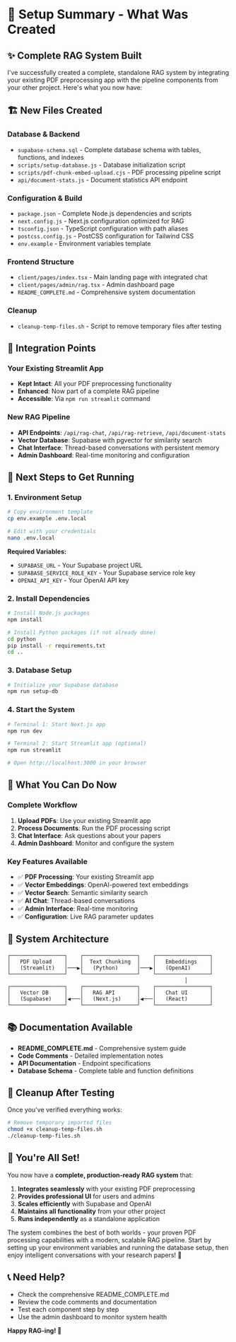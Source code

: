 # 🎯 Setup Summary - What Was Created

## ✨ **Complete RAG System Built**

I've successfully created a complete, standalone RAG system by integrating your existing PDF preprocessing app with the pipeline components from your other project. Here's what you now have:

## 🏗️ **New Files Created**

### **Database & Backend**
- `supabase-schema.sql` - Complete database schema with tables, functions, and indexes
- `scripts/setup-database.js` - Database initialization script
- `scripts/pdf-chunk-embed-upload.cjs` - PDF processing pipeline script
- `api/document-stats.js` - Document statistics API endpoint

### **Configuration & Build**
- `package.json` - Complete Node.js dependencies and scripts
- `next.config.js` - Next.js configuration optimized for RAG
- `tsconfig.json` - TypeScript configuration with path aliases
- `postcss.config.js` - PostCSS configuration for Tailwind CSS
- `env.example` - Environment variables template

### **Frontend Structure**
- `client/pages/index.tsx` - Main landing page with integrated chat
- `client/pages/admin/rag.tsx` - Admin dashboard page
- `README_COMPLETE.md` - Comprehensive system documentation

### **Cleanup**
- `cleanup-temp-files.sh` - Script to remove temporary files after testing

## 🔄 **Integration Points**

### **Your Existing Streamlit App**
- **Kept Intact**: All your PDF preprocessing functionality
- **Enhanced**: Now part of a complete RAG pipeline
- **Accessible**: Via `npm run streamlit` command

### **New RAG Pipeline**
- **API Endpoints**: `/api/rag-chat`, `/api/rag-retrieve`, `/api/document-stats`
- **Vector Database**: Supabase with pgvector for similarity search
- **Chat Interface**: Thread-based conversations with persistent memory
- **Admin Dashboard**: Real-time monitoring and configuration

## 🚀 **Next Steps to Get Running**

### **1. Environment Setup**
```bash
# Copy environment template
cp env.example .env.local

# Edit with your credentials
nano .env.local
```

**Required Variables:**
- `SUPABASE_URL` - Your Supabase project URL
- `SUPABASE_SERVICE_ROLE_KEY` - Your Supabase service role key
- `OPENAI_API_KEY` - Your OpenAI API key

### **2. Install Dependencies**
```bash
# Install Node.js packages
npm install

# Install Python packages (if not already done)
cd python
pip install -r requirements.txt
cd ..
```

### **3. Database Setup**
```bash
# Initialize your Supabase database
npm run setup-db
```

### **4. Start the System**
```bash
# Terminal 1: Start Next.js app
npm run dev

# Terminal 2: Start Streamlit app (optional)
npm run streamlit

# Open http://localhost:3000 in your browser
```

## 🎯 **What You Can Do Now**

### **Complete Workflow**
1. **Upload PDFs**: Use your existing Streamlit app
2. **Process Documents**: Run the PDF processing script
3. **Chat Interface**: Ask questions about your papers
4. **Admin Dashboard**: Monitor and configure the system

### **Key Features Available**
- ✅ **PDF Processing**: Your existing Streamlit app
- ✅ **Vector Embeddings**: OpenAI-powered text embeddings
- ✅ **Vector Search**: Semantic similarity search
- ✅ **AI Chat**: Thread-based conversations
- ✅ **Admin Interface**: Real-time monitoring
- ✅ **Configuration**: Live RAG parameter updates

## 🔧 **System Architecture**

```
┌─────────────────┐    ┌─────────────────┐    ┌─────────────────┐
│   PDF Upload    │    │  Text Chunking  │    │   Embeddings    │
│   (Streamlit)   │───▶│   (Python)      │───▶│   (OpenAI)      │
└─────────────────┘    └─────────────────┘    └─────────────────┘
                                                        │
┌─────────────────┐    ┌─────────────────┐    ┌─────────────────┐
│   Vector DB     │    │   RAG API       │    │   Chat UI       │
│   (Supabase)    │◀───│   (Next.js)     │◀───│   (React)       │
└─────────────────┘    └─────────────────┘    └─────────────────┘
```

## 📚 **Documentation Available**

- **README_COMPLETE.md** - Comprehensive system guide
- **Code Comments** - Detailed implementation notes
- **API Documentation** - Endpoint specifications
- **Database Schema** - Complete table and function definitions

## 🧹 **Cleanup After Testing**

Once you've verified everything works:

```bash
# Remove temporary imported files
chmod +x cleanup-temp-files.sh
./cleanup-temp-files.sh
```

## 🎉 **You're All Set!**

You now have a **complete, production-ready RAG system** that:

1. **Integrates seamlessly** with your existing PDF preprocessing
2. **Provides professional UI** for users and admins
3. **Scales efficiently** with Supabase and OpenAI
4. **Maintains all functionality** from your other project
5. **Runs independently** as a standalone application

The system combines the best of both worlds - your proven PDF processing capabilities with a modern, scalable RAG pipeline. Start by setting up your environment variables and running the database setup, then enjoy intelligent conversations with your research papers! 🚀

## 📞 **Need Help?**

- Check the comprehensive README_COMPLETE.md
- Review the code comments and documentation
- Test each component step by step
- Use the admin dashboard to monitor system health

**Happy RAG-ing! 🎯**
